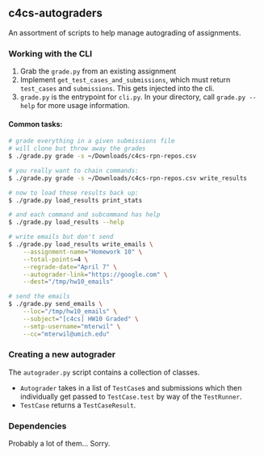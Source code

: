 c4cs-autograders
------------------

An assortment of scripts to help manage autograding of assignments.

### Working with the CLI

1. Grab the `grade.py` from an existing assignment
1. Implement `get_test_cases_and_submissions`, which must return 
    `test_cases` and `submissions`. This gets injected into the cli.
1. `grade.py` is the entrypoint for `cli.py`. In your directory, call
   `grade.py --help` for more usage information.

#### Common tasks:

```bash
# grade everything in a given submissions file
# will clone but throw away the grades
$ ./grade.py grade -s ~/Downloads/c4cs-rpn-repos.csv 

# you really want to chain commands:
$ ./grade.py grade -s ~/Downloads/c4cs-rpn-repos.csv write_results

# now to load those results back up:
$ ./grade.py load_results print_stats

# and each command and subcommand has help
$ ./grade.py load_results --help

# write emails but don't send
$ ./grade.py load_results write_emails \
    --assignment-name="Homework 10" \
    --total-points=4 \
    --regrade-date="April 7" \
    --autograder-link="https://google.com" \
    --dest="/tmp/hw10_emails"

# send the emails
$ ./grade.py send_emails \
    --loc="/tmp/hw10_emails" \
    --subject="[c4cs] HW10 Graded" \
    --smtp-username="mterwil" \
    --cc="mterwil@umich.edu"
```

### Creating a new autograder
The `autograder.py` script contains a collection of classes.

- `Autograder` takes in a list of `TestCase`s and submissions which then
  individually get passed to `TestCase.test` by way of the `TestRunner`.
- `TestCase` returns a `TestCaseResult`.

### Dependencies
Probably a lot of them... Sorry.
